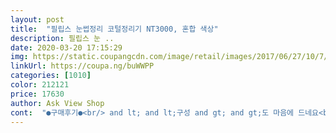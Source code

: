 ```yaml
---
layout: post 
title:  "필립스 눈썹정리 코털정리기 NT3000, 혼합 색상" 
description: 필립스 눈 ..
date: 2020-03-20 17:15:29 
img: https://static.coupangcdn.com/image/retail/images/2017/06/27/10/7/eebf6343-3c94-49bd-8417-8fcb62f0dd96.jpg 
linkUrl: https://coupa.ng/buWWPP 
categories: [1010] 
color: 212121 
price: 17630 
author: Ask View Shop 
cont:  "●구매후기●<br/> and lt; and lt;구성 and gt; and gt;도 마음에 드네요<br/>1.<br/>눈썹을정리할수있는 작은빗2개(3m,5m)<br/>10만원에 달하는(그러나 사용이 불편해서 찬장에 쳐박혀있는) 미니제모기에 비하면 가격도 착하네요.<br/><br/>2,코안을 청소할수있는 헤드1개<br/>3.<br/>귓속을 청소할수있는헤드1개<br/>◆구매동기◆<br/>◆로켓배송으로 구매했습니다.<br/><br/>◆제품상태 / 포장상태 : 정상입니다.<br/><br/>☆단 설명서가 영어로되어있어 쫌불편하네요☆<br/>구성은?<br/>그립감도 마음에 든다고 합니다.<br/><br/>기존에 쓰던것이 잘 안듣는다고 해서.<br/>.<br/>오래도 썻더라구요... <br/>총각때부터 써더라구요<br/>깎고난뒤 털제거를위해  제품을 털어봤는데   헤드부분에 붙어있어서그런지 별로나오진않았는데 물티슈로 코안을 닦아보니 깎인털이 제법닦여나오네요!!<br/>깎이는 소리가 적나라게나면서  넘잘깎이네요!!<br/>깔끔한  남편을위해 요런거한개쯤은 꼭있어야될거같아요!!<br/>눈썹 정리는 사용 안 할때는 캡을 씌워서 보관 할 수 있어서 날을 보호하여 보관 할 수 있겠구요<br/>눈썹 정리도 되고, 귀털 정리도 되고, 콧털 정리까지~<br/>다른 상품평도 구매하는데 참고가 되었는데, 도움 됐구요<br/>몇일전  남편코밖으로 살포시 삐져나온 콧털보고 미관상좋지않아보여 콧속관리를해야줘야겠다는생각이들어 제품을고르던중!!<br/>방수도 되서, 좀 더 청결하게 관리 할 수 있을 거 같습니다.<br/><br/>베터리 1개도 들어 있어서 좋았습니다.<br/> ㅎ<br/>보조빗 없이 눈썹부분 시도해봤는데 자극은 거의 없었으나 효과는 눈썹칼 칼날로 정성들여 깎는 것만 못 하네요.<br/><br/>빗 끼워서 길이 다듬는 트리밍 용도로 생각하심이 좋을듯 해요.<br/><br/>사용법을 잘알수있게 한글로된 설명서가있었음좋겠어요^^<br/>설명서는 한글은 없고 영어로 된 작은 거 한 장 들어있어요.<br/><br/>신랑이 엄청시원하다고 하네요!!<br/>신랑이 콧털이... <br/>.<br/>하... <br/>아니 무슨 수염도 아니고 쑥쑥 자라는지... <br/>ㅡㅡ;;;;;<br/>없어도 무관하리만치 조작이 심플하지만 그래도 한국에서 판매하실 거면 꼼꼼한 소비자를 위해 한글 설명서도 하나 번역해서 넣어주셔용ㅋ<br/>자주는 아니어도 가끔씩 코털 삐져나오면 뽑아서 정리하는 신랑한테 테스트해본 결과 편하다는 의견이었습니다.<br/><br/>작동법도 편하구요<br/>저희 신랑도 만족해 합니다.<br/><br/>전 여자라 원래 코털이 그닥 없었던지라 아주 그냥 막 그냥 엄청난 신세계는 아니나 코털이 많고 빨리빨리 자라고 거울에 코 갖다대고 가위로 일일이 정리해야 하는 남자분이라면 필수 아이템입니다.<br/><br/>제눈썹정리에도 좋을거같아요!!<br/>조립이 아주 간단하고 사용하기 쉽습니다.<br/><br/>코에 헤드를 넣고 벽을 따라 슥 돌려주면 콧속 헤어들이 알아서 부드럽게 정리됩니다.<br/><br/>퇴근하는 남편붙잡고 바로 콧속으로직행하는 순간?<br/>필립스라는 회사도믿음이가고  상품평도괜찮아 구입하게됐는데요?<br/>헤드 2개(하나는 뚜껑 있음), 길이조절 보조빗 2개, 본체로 구성되어 있어요.<br/><br/>혹시 다른곳도 깎일까싶어  종아리부분,발등부분,손가락에있는 털까지 깎아보니 너무나도 깔끔히 잘깎여요!!<br/> and lt; and lt;구성 and gt; and gt;도 마음에 드네요<br/>1.<br/>눈썹을정리할수있는 작은빗2개(3m,5m)<br/>10만원에 달하는(그러나 사용이 불편해서 찬장에 쳐박혀있는) 미니제모기에 비하면 가격도 착하네요.<br/><br/>2,코안을 청소할수있는 헤드1개<br/>3.<br/>귓속을 청소할수있는헤드1개<br/>◆구매동기◆<br/>◆로켓배송으로 구매했습니다.<br/><br/>◆제품상태 / 포장상태 : 정상입니다.<br/><br/>☆단 설명서가 영어로되어있어 쫌불편하네요☆<br/>구성은?<br/>그립감도 마음에 든다고 합니다.<br/><br/>기존에 쓰던것이 잘 안듣는다고 해서.<br/>.<br/>오래도 썻더라구요... <br/>총각때부터 써더라구요<br/>깎고난뒤 털제거를위해  제품을 털어봤는데   헤드부분에 붙어있어서그런지 별로나오진않았는데 물티슈로 코안을 닦아보니 깎인털이 제법닦여나오네요!!<br/>깎이는 소리가 적나라게나면서  넘잘깎이네요!!<br/>깔끔한  남편을위해 요런거한개쯤은 꼭있어야될거같아요!!<br/>눈썹 정리는 사용 안 할때는 캡을 씌워서 보관 할 수 있어서 날을 보호하여 보관 할 수 있겠구요<br/>눈썹 정리도 되고, 귀털 정리도 되고, 콧털 정리까지~<br/>다른 상품평도 구매하는데 참고가 되었는데, 도움 됐구요<br/>몇일전  남편코밖으로 살포시 삐져나온 콧털보고 미관상좋지않아보여 콧속관리를해야줘야겠다는생각이들어 제품을고르던중!!<br/>방수도 되서, 좀 더 청결하게 관리 할 수 있을 거 같습니다.<br/><br/>베터리 1개도 들어 있어서 좋았습니다.<br/> ㅎ<br/>보조빗 없이 눈썹부분 시도해봤는데 자극은 거의 없었으나 효과는 눈썹칼 칼날로 정성들여 깎는 것만 못 하네요.<br/><br/>빗 끼워서 길이 다듬는 트리밍 용도로 생각하심이 좋을듯 해요.<br/><br/>사용법을 잘알수있게 한글로된 설명서가있었음좋겠어요^^<br/>설명서는 한글은 없고 영어로 된 작은 거 한 장 들어있어요.<br/><br/>신랑이 엄청시원하다고 하네요!!<br/>신랑이 콧털이... <br/>.<br/>하... <br/>아니 무슨 수염도 아니고 쑥쑥 자라는지... <br/>ㅡㅡ;;;;;<br/>없어도 무관하리만치 조작이 심플하지만 그래도 한국에서 판매하실 거면 꼼꼼한 소비자를 위해 한글 설명서도 하나 번역해서 넣어주셔용ㅋ<br/>자주는 아니어도 가끔씩 코털 삐져나오면 뽑아서 정리하는 신랑한테 테스트해본 결과 편하다는 의견이었습니다.<br/><br/>작동법도 편하구요<br/>저희 신랑도 만족해 합니다.<br/><br/>전 여자라 원래 코털이 그닥 없었던지라 아주 그냥 막 그냥 엄청난 신세계는 아니나 코털이 많고 빨리빨리 자라고 거울에 코 갖다대고 가위로 일일이 정리해야 하는 남자분이라면 필수 아이템입니다.<br/><br/>제눈썹정리에도 좋을거같아요!!<br/>조립이 아주 간단하고 사용하기 쉽습니다.<br/><br/>코에 헤드를 넣고 벽을 따라 슥 돌려주면 콧속 헤어들이 알아서 부드럽게 정리됩니다.<br/><br/>퇴근하는 남편붙잡고 바로 콧속으로직행하는 순간?<br/>필립스라는 회사도믿음이가고  상품평도괜찮아 구입하게됐는데요?<br/>헤드 2개(하나는 뚜껑 있음), 길이조절 보조빗 2개, 본체로 구성되어 있어요.<br/><br/>혹시 다른곳도 깎일까싶어  종아리부분,발등부분,손가락에있는 털까지 깎아보니 너무나도 깔끔히 잘깎여요!!<br/>" 
---
```

